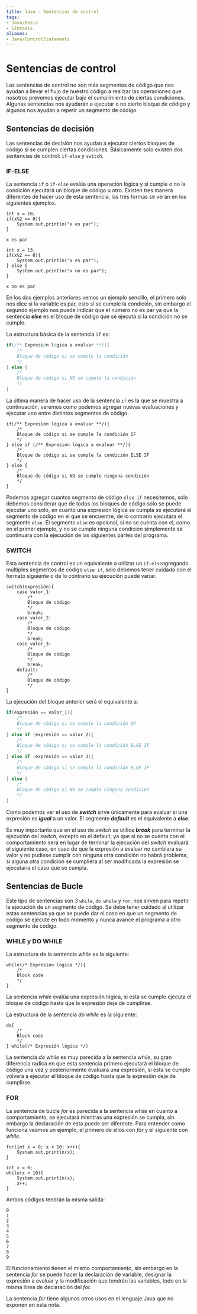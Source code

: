 ```yaml
---
title: Java - Sentencias de control
tags:  
- Java/Basic
- Sintaxis
aliases:
- Java/ControlStatements
---
```


# Sentencias de control

Las sentencias de control no son más segmentos de código que nos ayudan a llevar el flujo de nuestro código a realizar las operaciones que nosotros prevemos ejecutar bajo el cumplimiento de ciertas condiciones. Algunas sentencias nos ayudarán a ejecutar o no cierto bloque de código y algunos nos ayudan a repetir un segmento de código.

## Sentencias de decisión

Las sentencias de decisión nos ayudan a ejecutar ciertos bloques de código si se cumplen ciertas condiciones. Básicamente solo existen dos sentencias de control: `if-else` y `switch`.

### IF-ELSE

La sentencia `if` o `if-else` evalúa una operación lógica y si cumple o no la condición ejecutará un bloque de código u otro. Existen tres manera diferentes de hacer uso de esta sentencia, las tres formas se verán en los siguientes ejemplos.

```java:if
int x = 10;
if(x%2 == 0){
	System.out.println("x es par");
}
```
```:Output
x es par
```

```java:if-else
int x = 13;
if(x%2 == 0){
	System.out.println("x es par");
} else {
	System.out.println("x no es par");
}
```
```:Output
x no es par
```

En los dos ejemplos anteriores vemos un ejemplo sencillo, el primero solo nos dice si la variable es par, esto si se cumple la condición, sin embargo el segundo ejemplo nos puede indicar que el número no es par ya que la sentencia ***else*** es el bloque de código que se ejecuta si la condición no se cumple.

La estructura básica de la sentencia `if` es:

```java
if(/** Expresión lógica a evaluar **/){
	/*
	Bloque de código si se cumple la condición
	*/
} else {
	/*
	Bloque de código si NO se cumple la condición
	*/
}
```

La última manera de hacer uso de la sentencia `if` es la que se muestra a continuación, veremos como podemos agregar nuevas evaluaciones y ejecutar uno entre distintos segmentos de código.

```java:if-elseif-else
if(/** Expresión lógica a evaluar **/){
	/*
	Bloque de código si se cumple la condición IF
	*/
} else if (/** Expresión lógica a evaluar **/){
	/*
	Bloque de código si se cumple la condición ELSE IF
	*/
} else {
	/*
	Bloque de código si NO se cumple ninguna condición
	*/
}
```

Podemos agregar cuantos segmento de código `else if` necesitemos, solo debemos considerar que de todos los bloques de código solo se puede ejecutar uno solo, en cuanto una expresión lógica se cumpla se ejecutará el segmento de código en el que se encuentre, de lo contrario ejecutara el segmente `else`. El segmento `else` es opcional, si no se cuenta con el, como en el primer ejemplo, y no se cumple ninguna condición simplemente se continuara con la ejecución de las siguientes partes del programa.

### SWITCH

Esta sentencia de control es un equivalente a utilizar un `if-else`agregando múltiples segmentos de código `else if`, solo debemos tener cuidado con el formato siguiente o de lo contrario su ejecución puede variar.

```java:Switch
switch(expresión){
	case valor_1:
		/*
		Bloque de código
		*/
		break;
	case valor_2:
		/*
		Bloque de código
		*/
		break;
	case valor_3:
		/*
		Bloque de código
		*/
		break;
	default:
		/*
		Bloque de código
		*/
}	
```

La ejecución del bloque anterior será el equivalente a:

```java
if(expresión == valor_1){
	/*
	Bloque de código si se cumple la condición IF
	*/
} else if (expresión == valor_2){
	/*
	Bloque de código si se cumple la condición ELSE IF
	*/
} else if (expresión == valor_3){
	/*
	Bloque de código si se cumple la condición ELSE IF
	*/
} else {
	/*
	Bloque de código si NO se cumple ninguna condición
	*/
}	
```

Como podemos ver el uso de ***switch*** sirve únicamente para evaluar si una expresión es ***igual*** a un valor. El segmente ***default*** es el equivalente a ***else***.

Es muy importante que en el uso de *switch* se utilice ***break*** para terminar la ejecución del *switch*, excepto en el default, ya que si no se cuenta con el comportamiento será en lugar de terminar la ejecución del *switch* evaluará el siguiente caso, en caso de que la expresión a evaluar no cambiara su valor y no pudiese cumplir con ninguna otra condición no habrá problema, si alguna otra condición se cumpliera al ser modificada la expresión se ejecutaría el caso que se cumpla.

## Sentencias de Bucle

Este tipo de sentencias son 3 `while`, `do while` y `for`, nos sirven para repetir la ejecución de un segmento de código. Se debe tener cuidado al utilizar estas sentencias ya que se puede dar el caso en que un segmento de código se ejecute en todo momento y nunca avance el programa a otro segmento de código.

### WHILE y DO WHILE

La estructura de la sentencia *while* es la siguiente:

```java:While
while(/* Expresión lógica */){
	/*
	Block code
	*/
}
```

La sentencia *while* evalúa una expresión lógica, si esta se cumple ejecuta el bloque de código hasta que la expresión deje de cumplirse.

La estructura de la sentencia *do while* es la siguiente:

```java:Do_While
do{
	/*
	Block code
	*/
} while(/* Expresión lógica */)
```

La sentencia *do while* es muy parecida a la sentencia *while*, su gran diferencia radica en que esta sentencia primero ejecutará el bloque de código una vez y posteriormente evaluara una expresión, si esta se cumple volverá a ejecutar el bloque de código hasta que la expresión deje de cumplirse.

### FOR

La sentencia de bucle *for* es parecida a la sentencia *while* en cuanto a comportamiento, se ejecutará mientras una expresión se cumpla, sin embargo la declaración de esta puede ser diferente. Para entender como funciona veamos un ejemplo, el primero de ellos con *for* y el siguiente con *while*.

```java:For
for(int x = 0; x < 10; x++){
	System.out.println(x);
}
```

```java:While
int x = 0;
while(x < 10){
	System.out.println(x);
	x++;
}
```

Ambos códigos tendrán la misma salida:

```:Output
0
1
2
3
4
5
6
7
8
9
```

El funcionamiento tienen el mismo comportamiento, sin embargo en la sentencia *for* se puede hacer la declaración de variable, designar la expresión a evaluar y la modificación que tendrán las variables, todo en la misma linea de declaración del *for*.

La sentencia *for* tiene algunos otros usos en el lenguaje Java que no exponen en esta nota.